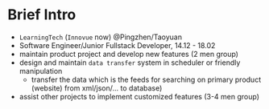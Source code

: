 # Brief Intro
- `LearningTech` (`Innovue` now) @Pingzhen/Taoyuan
- Software Engineer/Junior Fullstack Developer, 14.12 - 18.02
- maintain product project and develop new features (2 men group)
- design and maintain `data transfer` system in scheduler or friendly manipulation
  - transfer the data which is the feeds for searching on primary product (website) from xml/json/... to database)
- assist other projects to implement customized features (3-4 men group)
